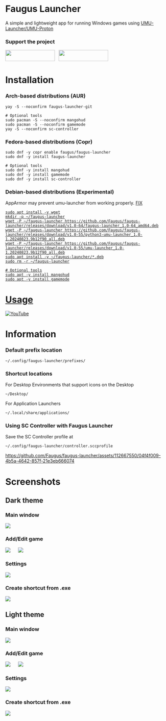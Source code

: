 # Faugus Launcher
A simple and lightweight app for running Windows games using [UMU-Launcher/UMU-Proton](https://github.com/Open-Wine-Components/umu-launcher)

### Support the project
<a href='https://ko-fi.com/K3K210EMDU' target='_blank'><img src=https://github.com/Faugus/faugus-launcher/blob/main/ko-fi.png width="155" height="35"/></a>&nbsp;&nbsp;
<a href='https://www.paypal.com/donate/?business=57PP9DVD3VWAN&amount=5&no_recurring=0&currency_code=USD' target='_blank'><img src=https://github.com/Faugus/faugus-launcher/blob/main/paypal.png width="155" height="35"/></a>

# Installation
### Arch-based distributions (AUR)
```
yay -S --noconfirm faugus-launcher-git
```
```
# Optional tools
sudo pacman -S --noconfirm mangohud
sudo pacman -S --noconfirm gamemode
yay -S --noconfirm sc-controller
```

### Fedora-based distributions (Copr)
```
sudo dnf -y copr enable faugus/faugus-launcher
sudo dnf -y install faugus-launcher
```
```
# Optional tools
sudo dnf -y install mangohud
sudo dnf -y install gamemode
sudo dnf -y install sc-controller
```

### Debian-based distributions (Experimental)
AppArmor may prevent umu-launcher from working properly. <a href='https://gist.github.com/Faugus/8d3caa3ce93eb1ff90409f3c3dbabe0f' target='_blank'>FIX
```
sudo apt install -y wget
mkdir -p ~/faugus-launcher
wget -P ~/faugus-launcher https://github.com/Faugus/faugus-launcher/releases/download/v1.0-64/faugus-launcher_1.0-64_amd64.deb
wget -P ~/faugus-launcher https://github.com/Faugus/faugus-launcher/releases/download/v1.0-55/python3-umu-launcher_1.0-1.20240823.9b12f90_all.deb
wget -P ~/faugus-launcher https://github.com/Faugus/faugus-launcher/releases/download/v1.0-55/umu-launcher_1.0-1.20240823.9b12f90_all.deb
sudo apt install -y ~/faugus-launcher/*.deb
sudo rm -r ~/faugus-launcher
```
```
# Optional tools
sudo apt -y install mangohud
sudo apt -y install gamemode
```

# Usage
[![YouTube](http://i.ytimg.com/vi/Ay6C2f55Pc8/hqdefault.jpg)](https://www.youtube.com/watch?v=Ay6C2f55Pc8)


# Information
### Default prefix location
```
~/.config/faugus-launcher/prefixes/
```

### Shortcut locations
For Desktop Environments that support icons on the Desktop
```
~/Desktop/
```
For Application Launchers
```
~/.local/share/applications/
```

### Using SC Controller with Faugus Launcher
Save the SC Controller profile at
```
~/.config/faugus-launcher/controller.sccprofile
```
https://github.com/Faugus/faugus-launcher/assets/112667550/04f4f009-4b5a-4642-857f-21e3eb666074

# Screenshots
## Dark theme
### Main window
<img src=https://github.com/user-attachments/assets/31e535df-380d-4e3c-8626-0baf478dc072/><br>
### Add/Edit game
<img src=https://github.com/user-attachments/assets/96781eaf-40dc-4399-91e1-363e86dc7742/>&nbsp;&nbsp;&nbsp;&nbsp;&nbsp;&nbsp;<img src=https://github.com/user-attachments/assets/c5fbfb89-05f0-4649-b209-8a614011a3af/><br>
### Settings
<img src=https://github.com/user-attachments/assets/229867a7-35fe-4000-99dd-ec8081d41f7f/><br>
### Create shortcut from .exe
<img src=https://github.com/user-attachments/assets/5284eb26-8e87-4fc8-b795-9aed07c2f1e7/><br>

## Light theme
### Main window
<img src=https://github.com/user-attachments/assets/2ec59e62-8df6-446a-afec-08a36023ac4a/><br>
### Add/Edit game
<img src=https://github.com/user-attachments/assets/025e1654-7db4-4709-8175-91b85b3de59d/>&nbsp;&nbsp;&nbsp;&nbsp;&nbsp;&nbsp;<img src=https://github.com/user-attachments/assets/43f59ea5-2988-4350-9e67-0ad4cff8ae3f/><br>
### Settings
<img src=https://github.com/user-attachments/assets/56a9d912-a1b9-4ac8-a251-83a6b046bd2e/><br>
### Create shortcut from .exe
<img src=https://github.com/user-attachments/assets/6b425cc6-05ba-46da-b01e-882ea3985d72/>
